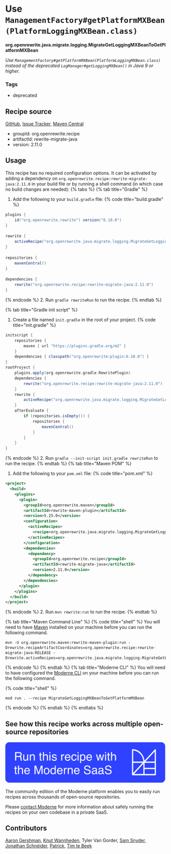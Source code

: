 # Use `ManagementFactory#getPlatformMXBean(PlatformLoggingMXBean.class)`

**org.openrewrite.java.migrate.logging.MigrateGetLoggingMXBeanToGetPlatformMXBean**

_Use `ManagementFactory#getPlatformMXBean(PlatformLoggingMXBean.class)` instead of the deprecated `LogManager#getLoggingMXBean()` in Java 9 or higher._

### Tags

* deprecated

## Recipe source

[GitHub](https://github.com/openrewrite/rewrite-migrate-java/blob/main/src/main/java/org/openrewrite/java/migrate/logging/MigrateGetLoggingMXBeanToGetPlatformMXBean.java), [Issue Tracker](https://github.com/openrewrite/rewrite-migrate-java/issues), [Maven Central](https://central.sonatype.com/artifact/org.openrewrite.recipe/rewrite-migrate-java/2.11.0/jar)

* groupId: org.openrewrite.recipe
* artifactId: rewrite-migrate-java
* version: 2.11.0


## Usage

This recipe has no required configuration options. It can be activated by adding a dependency on `org.openrewrite.recipe:rewrite-migrate-java:2.11.0` in your build file or by running a shell command (in which case no build changes are needed): 
{% tabs %}
{% tab title="Gradle" %}
1. Add the following to your `build.gradle` file:
{% code title="build.gradle" %}
```groovy
plugins {
    id("org.openrewrite.rewrite") version("6.10.0")
}

rewrite {
    activeRecipe("org.openrewrite.java.migrate.logging.MigrateGetLoggingMXBeanToGetPlatformMXBean")
}

repositories {
    mavenCentral()
}

dependencies {
    rewrite("org.openrewrite.recipe:rewrite-migrate-java:2.11.0")
}
```
{% endcode %}
2. Run `gradle rewriteRun` to run the recipe.
{% endtab %}

{% tab title="Gradle init script" %}
1. Create a file named `init.gradle` in the root of your project.
{% code title="init.gradle" %}
```groovy
initscript {
    repositories {
        maven { url "https://plugins.gradle.org/m2" }
    }
    dependencies { classpath("org.openrewrite:plugin:6.10.0") }
}
rootProject {
    plugins.apply(org.openrewrite.gradle.RewritePlugin)
    dependencies {
        rewrite("org.openrewrite.recipe:rewrite-migrate-java:2.11.0")
    }
    rewrite {
        activeRecipe("org.openrewrite.java.migrate.logging.MigrateGetLoggingMXBeanToGetPlatformMXBean")
    }
    afterEvaluate {
        if (repositories.isEmpty()) {
            repositories {
                mavenCentral()
            }
        }
    }
}
```
{% endcode %}
2. Run `gradle --init-script init.gradle rewriteRun` to run the recipe.
{% endtab %}
{% tab title="Maven POM" %}
1. Add the following to your `pom.xml` file:
{% code title="pom.xml" %}
```xml
<project>
  <build>
    <plugins>
      <plugin>
        <groupId>org.openrewrite.maven</groupId>
        <artifactId>rewrite-maven-plugin</artifactId>
        <version>5.25.0</version>
        <configuration>
          <activeRecipes>
            <recipe>org.openrewrite.java.migrate.logging.MigrateGetLoggingMXBeanToGetPlatformMXBean</recipe>
          </activeRecipes>
        </configuration>
        <dependencies>
          <dependency>
            <groupId>org.openrewrite.recipe</groupId>
            <artifactId>rewrite-migrate-java</artifactId>
            <version>2.11.0</version>
          </dependency>
        </dependencies>
      </plugin>
    </plugins>
  </build>
</project>
```
{% endcode %}
2. Run `mvn rewrite:run` to run the recipe.
{% endtab %}

{% tab title="Maven Command Line" %}
{% code title="shell" %}
You will need to have [Maven](https://maven.apache.org/download.cgi) installed on your machine before you can run the following command.

```shell
mvn -U org.openrewrite.maven:rewrite-maven-plugin:run -Drewrite.recipeArtifactCoordinates=org.openrewrite.recipe:rewrite-migrate-java:RELEASE -Drewrite.activeRecipes=org.openrewrite.java.migrate.logging.MigrateGetLoggingMXBeanToGetPlatformMXBean
```
{% endcode %}
{% endtab %}
{% tab title="Moderne CLI" %}
You will need to have configured the [Moderne CLI](https://docs.moderne.io/moderne-cli/cli-intro) on your machine before you can run the following command.

{% code title="shell" %}
```shell
mod run . --recipe MigrateGetLoggingMXBeanToGetPlatformMXBean
```
{% endcode %}
{% endtab %}
{% endtabs %}

## See how this recipe works across multiple open-source repositories

[![Moderne Link Image](/.gitbook/assets/ModerneRecipeButton.png)](https://app.moderne.io/recipes/org.openrewrite.java.migrate.logging.MigrateGetLoggingMXBeanToGetPlatformMXBean)

The community edition of the Moderne platform enables you to easily run recipes across thousands of open-source repositories.

Please [contact Moderne](https://moderne.io/product) for more information about safely running the recipes on your own codebase in a private SaaS.

## Contributors
[Aaron Gershman](mailto:aegershman@gmail.com), [Knut Wannheden](mailto:knut@moderne.io), Tyler Van Gorder, [Sam Snyder](mailto:sam@moderne.io), [Jonathan Schnéider](mailto:jkschneider@gmail.com), [Patrick](mailto:patway99@gmail.com), [Tim te Beek](mailto:timtebeek@gmail.com)
